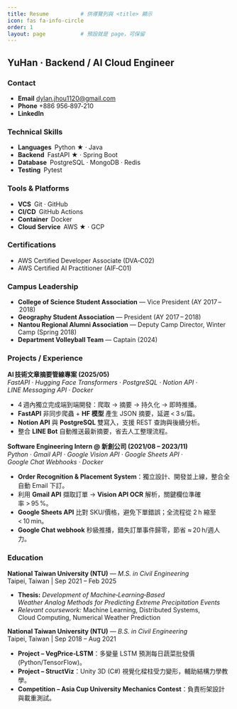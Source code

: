```yaml
---
title: Resume          # 供導覽列與 <title> 顯示
icon: fas fa-info-circle
order: 1
layout: page           # 預設就是 page，可保留
---
```


<!-- ===== 單欄 Header ===== -->
<div class="row">
  <div class="col-12 text-center" markdown="1">

## YuHan · Backend / AI Cloud Engineer

  </div>
</div>

<!-- ===== 雙欄 ===== -->
<div class="row g-4"><aside class="col-md-4" markdown="1">

### Contact
- **Email** dylan.jhou1120@gmail.com  
- **Phone** +886 956‑897‑210  
- **LinkedIn**

### Technical Skills
- **Languages** Python ★ · Java  
- **Backend** FastAPI ★ · Spring Boot  
- **Database** PostgreSQL · MongoDB · Redis  
- **Testing** Pytest  

### Tools & Platforms
- **VCS** Git · GitHub  
- **CI/CD** GitHub Actions  
- **Container** Docker  
- **Cloud Service** AWS ★ · GCP  

### Certifications
- AWS Certified Developer Associate (DVA‑C02)  
- AWS Certified AI Practitioner (AIF‑C01)  

### Campus Leadership
- **College of Science Student Association** — Vice President (AY 2017 – 2018)  
- **Geography Student Association** — President (AY 2017 – 2018)  
- **Nantou Regional Alumni Association** — Deputy Camp Director, Winter Camp (Spring 2018)  
- **Department Volleyball Team** — Captain (2024)

</aside><main class="col-md-8" markdown="1">

### Projects / Experience
**AI 技術文章摘要管線專案 (2025/05)**  
*FastAPI · Hugging Face Transformers · PostgreSQL · Notion API · LINE Messaging API · Docker*

- 4 週內獨立完成端到端開發：爬取 → 摘要 → 持久化 → 即時推播。  
- **FastAPI** 非同步爬蟲 + **HF 模型** 產生 JSON 摘要，延遲 < 3 s/篇。  
- **Notion API** 與 **PostgreSQL** 雙寫入，支援 REST 查詢與後續分析。  
- 整合 **LINE Bot** 自動推送最新摘要，省去人工整理流程。  

**Software Engineering Intern @ 新創公司 (2021/08 – 2023/11)**  
*Python · Gmail API · Google Vision API · Google Sheets API · Google Chat Webhooks · Docker*

- **Order Recognition & Placement System**：獨立設計、開發並上線，整合全自動 Email 下訂。  
- 利用 **Gmail API** 擷取訂單 → **Vision API OCR** 解析，關鍵欄位準確率 > 95 %。  
- **Google Sheets API** 比對 SKU/價格，避免下單錯誤；全流程從 2 h 縮至 < 10 min。  
- **Google Chat webhook** 秒級推播，錯失訂單事件歸零，節省 ≈ 20 h/週人力。  

### Education
**National Taiwan University (NTU)** — *M.S. in Civil Engineering*  
Taipei, Taiwan | Sep 2021 – Feb 2025  
- **Thesis:** *Development of Machine‑Learning‑Based Weather Analog Methods for Predicting Extreme Precipitation Events*  
- *Relevant coursework:* Machine Learning, Distributed Systems, Cloud Computing, Numerical Weather Prediction  

**National Taiwan University (NTU)** — *B.S. in Civil Engineering*  
Taipei, Taiwan | Sep 2018 – Aug 2021  
- **Project – VegPrice‑LSTM**：多變量 LSTM 預測每日蔬菜批發價 (Python/TensorFlow)。  
- **Project – StructViz**：Unity 3D (C#) 視覺化樑柱受力變形，輔助結構力學教學。  
- **Competition – Asia Cup University Mechanics Contest**：負責桁架設計與載重測試。  

</main></div>
